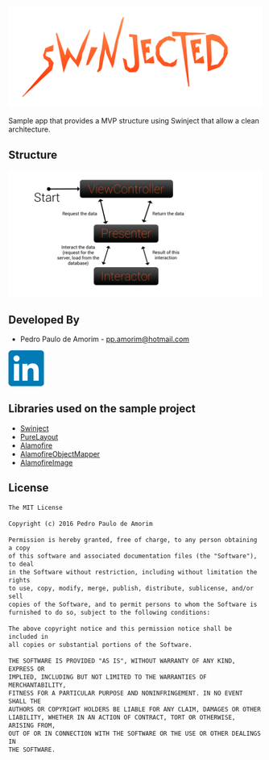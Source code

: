 ![Logo][1]

Sample app that provides a MVP structure using Swinject that allow a clean architecture.

Structure
---------

![Graph][3]

Developed By
------------

* Pedro Paulo de Amorim - <pp.amorim@hotmail.com>

[![Linkedin][2]](https://ie.linkedin.com/in/ppamorim/en)

Libraries used on the sample project
------------------------------------

* [Swinject][10]
* [PureLayout][11]
* [Alamofire][12]
* [AlamofireObjectMapper][13]
* [AlamofireImage][14]

License
-------

    The MIT License

    Copyright (c) 2016 Pedro Paulo de Amorim

    Permission is hereby granted, free of charge, to any person obtaining a copy
    of this software and associated documentation files (the "Software"), to deal
    in the Software without restriction, including without limitation the rights
    to use, copy, modify, merge, publish, distribute, sublicense, and/or sell
    copies of the Software, and to permit persons to whom the Software is
    furnished to do so, subject to the following conditions:

    The above copyright notice and this permission notice shall be included in
    all copies or substantial portions of the Software.

    THE SOFTWARE IS PROVIDED "AS IS", WITHOUT WARRANTY OF ANY KIND, EXPRESS OR
    IMPLIED, INCLUDING BUT NOT LIMITED TO THE WARRANTIES OF MERCHANTABILITY,
    FITNESS FOR A PARTICULAR PURPOSE AND NONINFRINGEMENT. IN NO EVENT SHALL THE
    AUTHORS OR COPYRIGHT HOLDERS BE LIABLE FOR ANY CLAIM, DAMAGES OR OTHER
    LIABILITY, WHETHER IN AN ACTION OF CONTRACT, TORT OR OTHERWISE, ARISING FROM,
    OUT OF OR IN CONNECTION WITH THE SOFTWARE OR THE USE OR OTHER DEALINGS IN
    THE SOFTWARE.

[1]: ./art/logo_compress.png
[2]: ./art/linkedin-logo.png
[3]: ./art/graph.png

[10]: https://github.com/Swinject/Swinject
[11]: https://github.com/PureLayout/PureLayout
[12]: https://github.com/Alamofire/Alamofire
[13]: https://github.com/tristanhimmelman/AlamofireObjectMapper
[14]: https://github.com/Alamofire/AlamofireImage